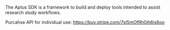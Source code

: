 The Aptus SDK is a framework to build and deploy tools intended to assist research study workflows. 

Purcahse API for individual use: https://buy.stripe.com/7sI5mOfRh0ih6is6oo
